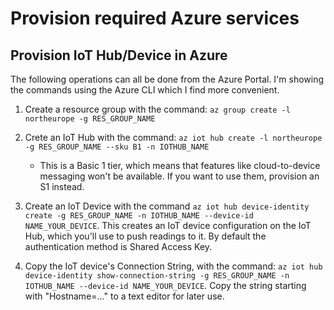 # Provision required Azure services

## Provision IoT Hub/Device in Azure

The following operations can all be done from the Azure Portal. I'm showing the commands using the Azure CLI which I find more convenient.

1. Create a resource group with the command: `az group create -l northeurope -g RES_GROUP_NAME`
2. Crete an IoT Hub with the command: `az iot hub create -l northeurope -g RES_GROUP_NAME --sku B1 -n IOTHUB_NAME`

    - This is a Basic 1 tier, which means that features like cloud-to-device messaging won't be available. If you want to use them, provision an S1 instead.

3. Create an IoT Device with the command `az iot hub device-identity create -g RES_GROUP_NAME -n IOTHUB_NAME --device-id NAME_YOUR_DEVICE`. This creates an IoT device configuration on the IoT Hub, which you'll use to push readings to it. By default the authentication method is Shared Access Key.

4. Copy the IoT device's Connection String, with the command: `az iot hub device-identity show-connection-string -g RES_GROUP_NAME -n IOTHUB_NAME --device-id NAME_YOUR_DEVICE`. Copy the string starting with "Hostname=..." to a text editor for later use.